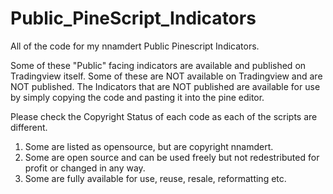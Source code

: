 # Public_PineScript_Indicators
All of the code for my nnamdert Public Pinescript Indicators.

Some of these "Public" facing indicators are available and published on Tradingview itself.
Some of these are NOT available on Tradingview and are NOT published.
The Indicators that are NOT published are available for use by simply copying the code and pasting it into the pine editor.

Please check the Copyright Status of each code as each of the scripts are different. 
1. Some are listed as opensource, but are copyright nnamdert.
2. Some are open source and can be used freely but not redestributed for profit or changed in any way.
3. Some are fully available for use, reuse, resale, reformatting etc.
